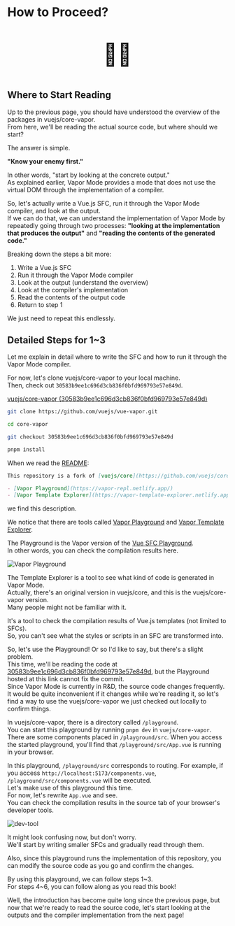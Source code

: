 # How to Proceed?

<div align="center" style="font-size: 50px">

:man_shrugging:

</div>

## Where to Start Reading

Up to the previous page, you should have understood the overview of the packages in vuejs/core-vapor. \
From here, we'll be reading the actual source code, but where should we start?

The answer is simple.

**"Know your enemy first."**

In other words, "start by looking at the concrete output." \
As explained earlier, Vapor Mode provides a mode that does not use the virtual DOM through the implementation of a compiler.

So, let's actually write a Vue.js SFC, run it through the Vapor Mode compiler, and look at the output. \
If we can do that, we can understand the implementation of Vapor Mode by repeatedly going through two processes: **"looking at the implementation that produces the output"** and **"reading the contents of the generated code."**

Breaking down the steps a bit more:

1. Write a Vue.js SFC
1. Run it through the Vapor Mode compiler
1. Look at the output (understand the overview)
1. Look at the compiler's implementation
1. Read the contents of the output code
1. Return to step 1

We just need to repeat this endlessly.

## Detailed Steps for 1~3

Let me explain in detail where to write the SFC and how to run it through the Vapor Mode compiler.

For now, let's clone vuejs/core-vapor to your local machine. \
Then, check out `30583b9ee1c696d3cb836f0bfd969793e57e849d`.

[vuejs/core-vapor (30583b9ee1c696d3cb836f0bfd969793e57e849d)](https://github.com/vuejs/vue-vapor/tree/30583b9ee1c696d3cb836f0bfd969793e57e849d)

```bash
git clone https://github.com/vuejs/vue-vapor.git

cd core-vapor

git checkout 30583b9ee1c696d3cb836f0bfd969793e57e849d

pnpm install
```

When we read the [README](https://github.com/vuejs/vue-vapor/blob/30583b9ee1c696d3cb836f0bfd969793e57e849d/README.md?plain=1#L3-L6):

```md
This repository is a fork of [vuejs/core](https://github.com/vuejs/core) and is used for research and development of no virtual dom mode.

- [Vapor Playground](https://vapor-repl.netlify.app/)
- [Vapor Template Explorer](https://vapor-template-explorer.netlify.app/)
```

we find this description.

We notice that there are tools called [Vapor Playground](https://vapor-repl.netlify.app/) and [Vapor Template Explorer](https://vapor-template-explorer.netlify.app/).

The Playground is the Vapor version of the [Vue SFC Playground](https://play.vuejs.org). \
In other words, you can check the compilation results here.

![Vapor Playground](/how-read/playground.png)

The Template Explorer is a tool to see what kind of code is generated in Vapor Mode. \
Actually, there's an original version in vuejs/core, and this is the vuejs/core-vapor version. \
Many people might not be familiar with it.

It's a tool to check the compilation results of Vue.js templates (not limited to SFCs). \
So, you can't see what the styles or scripts in an SFC are transformed into.

So, let's use the Playground! Or so I'd like to say, but there's a slight problem. \
This time, we'll be reading the code at [30583b9ee1c696d3cb836f0bfd969793e57e849d](https://github.com/vuejs/vue-vapor/commit/30583b9ee1c696d3cb836f0bfd969793e57e849d), but the Playground hosted at this link cannot fix the commit. \
Since Vapor Mode is currently in R&D, the source code changes frequently. \
It would be quite inconvenient if it changes while we're reading it, so let's find a way to use the vuejs/core-vapor we just checked out locally to confirm things.

In vuejs/core-vapor, there is a directory called `/playground`. \
You can start this playground by running `pnpm dev` in `vuejs/core-vapor`. \
There are some components placed in `/playground/src`. When you access the started playground, you'll find that `/playground/src/App.vue` is running in your browser.

In this playground, `/playground/src` corresponds to routing. For example, if you access `http://localhost:5173/components.vue`, `/playground/src/components.vue` will be executed. \
Let's make use of this playground this time. \
For now, let's rewrite `App.vue` and see. \
You can check the compilation results in the source tab of your browser's developer tools.

![dev-tool](/how-read/dev-tool.png)

It might look confusing now, but don't worry. \
We'll start by writing smaller SFCs and gradually read through them.

Also, since this playground runs the implementation of this repository, you can modify the source code as you go and confirm the changes.

By using this playground, we can follow steps 1~3. \
For steps 4~6, you can follow along as you read this book!

Well, the introduction has become quite long since the previous page, but now that we're ready to read the source code, let's start looking at the outputs and the compiler implementation from the next page!
